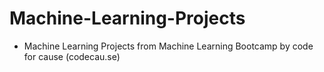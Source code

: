 # Machine-Learning-Projects
- Machine Learning Projects from Machine Learning Bootcamp by code for cause (codecau.se)
